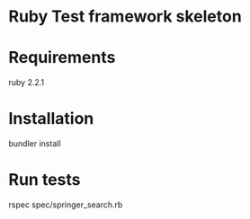 # Ruby Test framework skeleton

# Requirements
ruby 2.2.1

# Installation

bundler install

# Run tests

rspec spec/springer_search.rb
